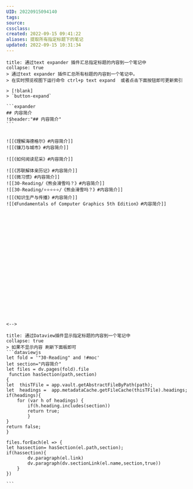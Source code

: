 ```yaml
---
UID: 20220915094140 
tags: 
source: 
cssclass: 
created: 2022-09-15 09:41:22
aliases: 提取所有指定标题下的笔记
updated: 2022-09-15 10:31:34
---
```


````ad-example
title: 通过text expander 插件汇总指定标题的内容到一个笔记中
collapse: true
> 通过text expander 插件汇总所有标题的内容到一个笔记中。
> 在实时预览视图下运行命令 ctrl+p text expand  或者点击下面按钮即可更新索引

> [!blank]
> `button-expand`

```expander
## 内容简介
!$header:"## 内容简介"
```


![[《理解海德格尔》#内容简介]]
![[《镰刀与城市》#内容简介]]

![[《如何阅读尼采》#内容简介]]

![[《苏联解体亲历记》#内容简介]]
![[《微习惯》#内容简介]]
![[30-Reading/《熊会滑雪吗？》#内容简介]]
![[30-Reading/⭐️⭐️⭐️⭐️⭐️/《熊会滑雪吗？》#内容简介]]
![[《知识生产与传播》#内容简介]]
![[《Fundamentals of Computer Graphics 5th Edition》#内容简介]]






















<-->
````

````ad-example
title: 通过Dataview插件显示指定标题的内容到一个笔记中
collapse: true
> 如果不显示内容 刷新下面板即可
```dataviewjs
let fold = '"30-Reading" and !#moc'
let section="内容简介"
let files = dv.pages(fold).file
 function hasSection(path,section)
{ 
let  thisTFile = app.vault.getAbstractFileByPath(path);
let  headings =  app.metadataCache.getFileCache(thisTFile).headings;
if(headings){
	for (var h of headings) {
		if(h.heading.includes(section))
		return true;
		}
}
return false;
}

files.forEach(el => {
let hassection= hasSection(el.path,section);
if(hassection){
		dv.paragraph(el.link)
		dv.paragraph(dv.sectionLink(el.name,section,true))
	}
})

```

````


